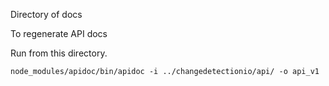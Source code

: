Directory of docs

To regenerate API docs

Run from this directory.

`node_modules/apidoc/bin/apidoc -i ../changedetectionio/api/ -o api_v1`

